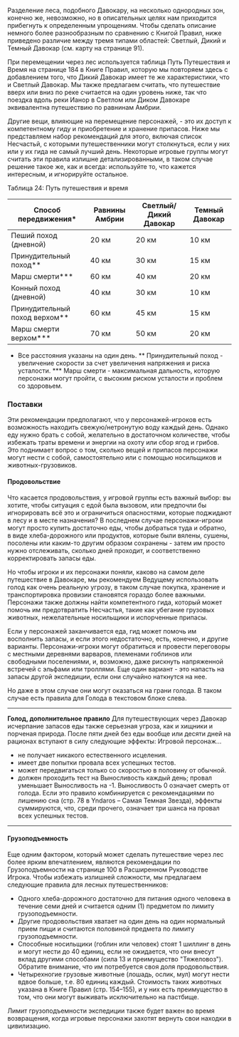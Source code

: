 Разделение леса, подобного Давокару, на несколько однородных зон, конечно же, невозможно, но в описательных целях нам приходится прибегнуть к определенным упрощениям. Чтобы сделать описание немного более разнообразным по сравнению с Книгой Правил, ниже приведено различие между тремя типами областей: Светлый, Дикий и Темный Давокар (см. карту на странице 91).

При перемещении через лес используется таблица Путь Путешествия и Время на странице 184 в Книге Правил, которую мы повторяем здесь с добавлением того, что Дикий Давокар имеет те же характеристики, что и Светлый Давокар. Мы также предлагаем считать, что путешествие вверх или вниз по реке считается на один уровень ниже, так что поездка вдоль реки Ианор в Светлом или Диком Давокаре эквивалентна путешествию по равнинам Амбрии.

Другие вещи, влияющие на перемещение персонажей, - это их доступ к компетентному гиду и приобретение и хранение припасов. Ниже мы представляем набор рекомендаций для этого, включая список Несчастьй, с которыми путешественники могут столкнуться, если у них или у их гида не самый лучший день. Некоторые игровые группы могут считать эти правила излишне детализированными, в таком случае решение такое же, как и всегда: используйте то, что кажется интересным, и игнорируйте остальное.

Таблица 24: Путь путешествия и время

| Способ передвижения*          | Равнины Амбрии | Светлый/Дикий Давокар | Темный Давокар |
| ----------------------------- | -------------- | --------------------- | -------------- |
| Пеший поход (дневной)         | 20 км          | 20 км                 | 10 км          |
| Принудительный поход**        | 40 км          | 30 км                 | 15 км          |
| Марш смерти***                | 60 км          | 40 км                 | 20 км          |
| Конный поход (дневной)        | 40 км          | 30 км                 | 10 км          |
| Принудительный поход верхом** | 60 км          | 45 км                 | 15 км          |
| Марш смерти верхом***         | 70 км          | 50 км                 | 20 км          |

* Все расстояния указаны на один день.
** Принудительный поход - увеличение скорости за счет увеличения напряжения и риска усталости.
*** Марш смерти - максимальная дальность, которую персонажи могут пройти, с высоким риском усталости и проблем со здоровьем.

### Поставки 
Эти рекомендации предполагают, что у персонажей-игроков есть возможность находить свежую/нетронутую воду каждый день. Однако еду нужно брать с собой, желательно в достаточном количестве, чтобы избежать траты времени и энергии на охоту или сбор ягод и грибов. Это поднимает вопрос о том, сколько вещей и припасов персонажи могут нести с собой, самостоятельно или с помощью носильщиков и животных-грузовиков.
#### Продовольствие
Что касается продовольствия, у игровой группы есть важный выбор: вы хотите, чтобы ситуация с едой была вызовом, или предпочли бы игнорировать всё это и ограничиться опасностями, которые поджидают в лесу и в месте назначения? В последнем случае персонажи-игроки могут просто купить достаточно еды, чтобы добраться туда и обратно, в виде хлеба-дорожного или продуктов, которые были вялены, сушены, посолены или каким-то другим образом сохранены - затем им просто нужно отслеживать, сколько дней проходит, и соответственно корректировать запасы еды.  

Но чтобы игроки и их персонажи поняли, каково на самом деле путешествие в Давокаре, мы рекомендуем Ведущему использовать голод как очень реальную угрозу, в таком случае покупка, хранение и транспортировка провизии становятся гораздо более важными. Персонажи также должны найти компетентного гида, который может помочь им предотвратить Несчастья, такие как убегание грузовых животных, нежелательные носильщики и испорченные припасы.  

Если у персонажей заканчивается еда, гид может помочь им восполнить запасы, и если этого недостаточно, есть, конечно, и другие варианты. Персонажи-игроки могут обратиться и провести переговоры с местными деревнями варваров, племенами гоблинов или свободными поселениями, и, возможно, даже рискнуть напряженной встречей с эльфами или троллями. Еще один вариант - это напасть на запасы другой экспедиции, если они случайно наткнутся на нее.  

Но даже в этом случае они могут оказаться на грани голода. В таком случае есть правила для Голода в текстовом блоке слева.

---
**Голод, дополнительное правило**
Для путешествующих через Давокар исчерпание запасов еды также серьезная угроза, как и хищники и порченая природа. После пяти дней без еды вообще или десяти дней на рационах вступают в силу следующие эффекты:
Игровой персонаж...
* не получает никакого естественного исцеления.
* имеет две попытки провала всех успешных тестов.
* может передвигаться только со скоростью в половину от обычной.
* должен проходить тест на Выносливость каждый день; провал уменьшает Выносливость на -1. Выносливость 0 означает смерть от голода.
Если это правило комбинируется с рекомендациями по лишению сна (стр. 78 в Yndaros – Самая Темная Звезда), эффекты суммируются, что, среди прочего, означает три шанса на провал всех успешных тестов.

---

#### Грузоподъемность

Еще одним фактором, который может сделать путешествие через лес более ярким впечатлением, являются рекомендации по Грузоподъемности на странице 100 в Расширенном Руководстве Игрока. Чтобы избежать излишней сложности, мы предлагаем следующие правила для лесных путешественников:

- Одного хлеба-дорожного достаточно для питания одного человека в течение семи дней и считается одним (1) предметом по лимиту грузоподъемности.
- Другие продовольствия хватает на один день на один нормальный прием пищи и считаются половиной предмета по лимиту грузоподъемности.
- Способные носильщики (гоблин или человек) стоят 1 шиллинг в день и могут нести до 40 единиц, если не ожидается, что они внесут вклад другими способами (сила 13 и преимущество "Тяжеловоз"). Обратите внимание, что им потребуется своя доля продовольствия.
- Четырехногие грузовые животные (лошадь, ослик, мул) могут нести вдвое больше, т.е. 80 единиц каждый. Стоимость таких животных указана в Книге Правил (стр. 154–155), и у них есть преимущество в том, что они могут выживать исключительно на пастбище.

Лимит грузоподъемности экспедиции также будет важен во время возвращения, когда игровые персонажи захотят вернуть свои находки в цивилизацию.
